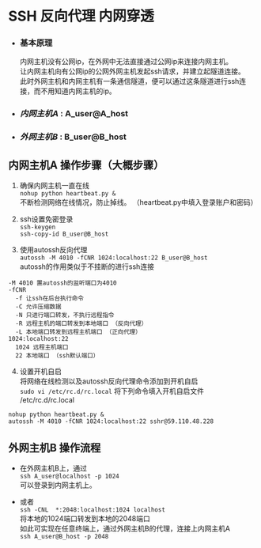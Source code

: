 # SSH 反向代理 内网穿透 

- ### 基本原理  
  内网主机没有公网ip，在外网中无法直接通过公网ip来连接内网主机。  
  让内网主机向有公网ip的公网外网主机发起ssh请求，并建立起隧道连接。  
  此时外网主机和内网主机有一条通信隧道，便可以通过这条隧道进行ssh连接，而不用知道内网主机的ip。  

- ### *内网主机A* : A_user@A_host  
- ### *外网主机B* : B_user@B_host


## 内网主机A 操作步骤（大概步骤）

1. 确保内网主机一直在线  
  `nohup python heartbeat.py &`  
  不断检测网络在线情况，防止掉线。 （heartbeat.py中填入登录账户和密码）

2. ssh设置免密登录   
  `ssh-keygen`  
  `ssh-copy-id B_user@B_host`  

3. 使用autossh反向代理   
  `autossh -M 4010 -fCNR 1024:localhost:22 B_user@B_host`  
  autossh的作用类似于不挂断的进行ssh连接   
  ```
  -M 4010 置autossh的监听端口为4010  
  -fCNR  
    -f 让ssh在后台执行命令  
    -C 允许压缩数据  
    -N 只进行端口转发，不执行远程指令  
    -R 远程主机的端口转发到本地端口 （反向代理）  
    -L 本地端口转发到远程主机端口 （正向代理）  
  1024:localhost:22  
    1024 远程主机端口  
    22 本地端口 （ssh默认端口） 
  ```


4. 设置开机自启  
  将网络在线检测以及autossh反向代理命令添加到开机自启   
  `sudo vi /etc/rc.d/rc.local`
  将下列命令填入开机自启文件 /etc/rc.d/rc.local    
  ```
  nohup python heartbeat.py &
  autossh -M 4010 -fCNR 1024:localhost:22 sshr@59.110.48.228
  ```   

## 外网主机B 操作流程 

- 在外网主机B上，通过  
  `ssh A_user@localhost -p 1024`  
  可以登录到内网主机上。  

-  或者  
  `ssh -CNL  *:2048:localhost:1024 localhost`  
  将本地的1024端口转发到本地的2048端口  
  如此可实现在任意终端上，通过外网主机B的代理，连接上内网主机A  
  `ssh A_user@B_host -p 2048`  
